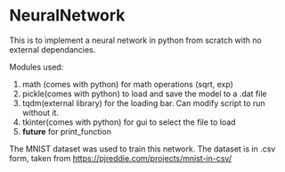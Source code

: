 # NeuralNetwork

This is to implement a neural network in python from scratch with no external dependancies.

Modules used:
  1. math (comes with python)
    for math operations (sqrt, exp)
  2. pickle(comes with python)
    to load and save the model to a .dat file
  3. tqdm(external library)
    for the loading bar. Can modify script to run without it.
  4. tkinter(comes with python)
    for gui to select the file to load
  5. __future__ for print_function

The MNIST dataset was used to train this network.
The dataset is in .csv form, taken from https://pjreddie.com/projects/mnist-in-csv/
